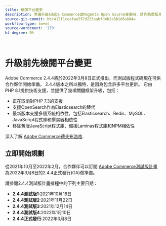 ```yaml
---
title: 檢閱平台變更
description: 準備升級Adobe Commerce或Magento Open Source專案時，請先熟悉版本中的主要平台變更。
source-git-commit: bbc412f1ceafaa557d223aabfd4b2a381d6ab04a
workflow-type: tm+mt
source-wordcount: '179'
ht-degree: 0%

---
```



# 升級前先檢閱平台變更

Adobe Commerce 2.4.4將於2022年3月8日正式推出，而測試版程式碼現在可供合作夥伴開始準備。 2.4.4版本之所以獨特，是因為包含許多平台更新。 它由PHP 8.1提供技術支援，並提供了幾項關鍵框架升級，包括：

- 正在取消對PHP 7.3的支援
- 支援OpenSearch作為Elasticsearch的替代
- 最新版本支援多個系統相依性，包括Elasticsearch、Redis、MySQL、JavaScript程式庫和撰寫器相依性
- 移除舊版JavaScript程式庫、備援Laminas程式庫和NPM相依性

深入了解 [Adobe Commerce德夫布洛格](https://community.magento.com/t5/Magento-DevBlog/Technical-platform-changes-to-expect-in-Adobe-Commerce-2-4-4/ba-p/485506).

## 立即開始規劃

從2021年10月至2022年2月，合作夥伴可以訂閱 [Adobe Commerce測試版計畫](https://devdocs.magento.com/release/beta-program.html) 為2022年3月8日的2.4.4正式發行(GA)做準備。

請參閱2.4.4測試版計畫排程中的下列主要日期：

- **2.4.4測試版1**:2021年10月18日
- **2.4.4測試版2**:2021年11月22日
- **2.4.4測試版3**:2021年12月14日
- **2.4.4測試版4**:2022年1月10日
- **2.4.4正式發行**:2022年3月8日
